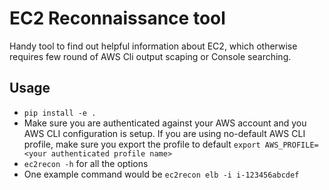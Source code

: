 # EC2 Reconnaissance tool
Handy tool to find out helpful information about EC2, which otherwise requires few round of AWS Cli output scaping or Console searching.

## Usage
- `pip install -e .` 
- Make sure you are authenticated against your AWS account and you AWS CLI configuration is setup. If you are using no-default AWS CLI profile, make sure you export the profile to default `export AWS_PROFILE=<your authenticated profile name>`
- `ec2recon -h` for all the options
- One example command would be `ec2recon elb -i i-123456abcdef`